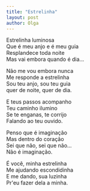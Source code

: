 ```yaml
---
title: "Estrelinha"
layout: post
author: Olga
---
```


Estrelinha luminosa  
Que é meu anjo e é meu guia  
Resplandece toda noite  
Mas vai embora quando é dia...

Não me vou embora nunca  
Me responde a estrelinha  
Sou teu anjo, sou teu guia  
quer de noite, quer de dia.

E teus passos acompanho  
Teu caminho ilumino  
Se te enganas, te corrijo  
Falando ao teu ouvido.

Penso que é imaginação  
Mas dentro do coração  
Sei que não, sei que não...  
Não é imaginação.

É você, minha estrelinha  
Me ajudando escondidinha  
E me dando, sua luzinha  
Pr'eu fazer dela a minha.
